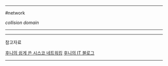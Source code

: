 
---

#network 

*collision domain*

---



---

참고자료

[후니의 쉽게 쓴 시스코 네트워킹](https://product.kyobobook.co.kr/detail/S000000562247)
[후니의 IT 블로그](https://blog.naver.com/shheroes/220413412117)

---